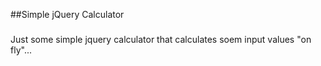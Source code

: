 ##Simple jQuery Calculator
###
Just some simple jquery calculator that calculates soem input values "on fly"...